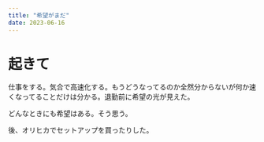 ```yaml
---
title: "希望がまだ"
date: 2023-06-16
---
```


# 起きて

仕事をする。気合で高速化する。もうどうなってるのか全然分からないが何か速くなってることだけは分かる。退勤前に希望の光が見えた。

どんなときにも希望はある。そう思う。

後、オリヒカでセットアップを買ったりした。